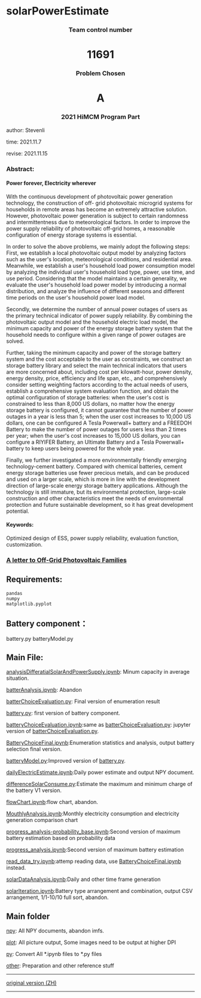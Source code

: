 # solarPowerEstimate


### <center>Team control number</center>

# <center>11691</center>

### <center>Problem Chosen</center>

# <center>A</center>

### <center>2021 HiMCM Program Part</center>

author: Stevenli

time: 2021.11.7

revise: 2021.11.15

### Abstract:
#### Power forever, Electricity wherever
With the continuous development of photovoltaic power generation technology, the construction of off- grid photovoltaic microgrid systems for households in remote areas has become an extremely attractive solution. However, photovoltaic power generation is subject to certain randomness and intermittentness due to meteorological factors. In order to improve the power supply reliability of photovoltaic off-grid homes, a reasonable configuration of energy storage systems is essential.

In order to solve the above problems, we mainly adopt the following steps:
First, we establish a local photovoltaic output model by analyzing factors such as the user's location, meteorological conditions, and residential area. Meanwhile, we establish a user's household load power consumption model by analyzing the individual user's household load type, power, use time, and use period. Considering that the model maintains a certain generality, we evaluate the user's household load power model by introducing a normal distribution, and analyze the influence of different seasons and different time periods on the user's household power load model.

Secondly, we determine the number of annual power outages of users as the primary technical indicator of power supply reliability. By combining the photovoltaic output model and the household electric load model, the minimum capacity and power of the energy storage battery system that the household needs to configure within a given range of power outages are solved.

Further, taking the minimum capacity and power of the storage battery system and the cost acceptable to the user as constraints, we construct an storage battery library and select the main technical indicators that users are more concerned about, including cost per kilowatt-hour, power density, energy density, price, efficiency and life span, etc., and comprehensively consider setting weighting factors according to the actual needs of users, establish a comprehensive system evaluation function, and obtain the optimal configuration of storage batteries: when the user's cost is constrained to less than 8,000 US dollars, no matter how the energy storage battery is configured, it cannot guarantee that the number of power outages in a year is less than 5; when the user cost increases to 10,000 US dollars, one can be configured A Tesla Powerwall+ battery and a FREEDOH Battery to make the number of power outages for users less than 2 times per year; when the user's cost increases to 15,000 US dollars, you can configure a RIYIFER Battery, an Ultimate Battery and a Tesla Powerwall+ battery to keep users being powered for the whole year.

Finally, we further investigated a more environmentally friendly emerging technology-cement battery. Compared with chemical batteries, cement energy storage batteries use fewer precious metals, and can be produced and used on a larger scale, which is more in line with the development direction of large-scale energy storage battery applications. Although the technology is still immature, but its environmental protection, large-scale construction and other characteristics meet the needs of environmental protection and future sustainable development, so it has great development potential.

<h4>Keywords:</h4> Optimized design of ESS, power supply reliability, evaluation function, customization.

### [A letter to Off-Grid Photovoltaic Families](letter.md)

## Requirements:
    pandas
    numpy
    matplotlib.pyplot


## Battery component：
battery.py
batteryModel.py

## Main File:

[analysisDifferatialSolarAndPowerSupply.ipynb](analysisDifferatialSolarAndPowerSupply.ipynb): Minum capacity in average situation.

[batterAnalysis.ipynb](batterAnalysis.ipynb): Abandon

[batterChoiceEvaluation.py](batterChoiceEvaluation.py): Final version of enumeration result

[battery.py](battery.py): first version of battery component.

[batteryChoiceEvaluation.ipynb](batteryChoiceEvaluation.ipynb):same as [batterChoiceEvaluation.py](batterChoiceEvaluation.py): jupyter version of [batterChoiceEvaluation.py](batterChoiceEvaluation.py).

[BatteryChoiceFinal.ipynb](BatteryChoiceFinal.ipynb):Enumeration statistics and analysis, output battery selection final version.

[batteryModel.py](batteryModel.py):Improved version of [battery.py](battery.py).

[dailyElectricEstimate.ipynb](dailyElectricEstimate.ipynb):Daily power estimate and output NPY document.

[differenceSolarConsume.py](differenceSolarConsume.py):Estimate the maximum and minimum charge of the battery V1 version.

[flowChart.ipynb](flowChart.ipynb):flow chart, abandon.

[MouthlyAnalysis.ipynb](MouthlyAnalysis.ipynb):Monthly electricity consumption and electricity generation comparison chart

[progress_analysis-probability_base.ipynb](progress_analysis-probability_base.ipynb):Second version of maximum battery estimation based on probability data

[progress_analysis.ipynb](progress_analysis.ipynb):Second version of maximum battery estimation

[read_data_try.ipynb](read_data_try.ipynb):attemp reading data, use [BatteryChoiceFinal.ipynb](BatteryChoiceFinal.ipynb) instead.

[solarDataAnalysis.ipynb](solarDataAnalysis.ipynb):Daily and other time frame generation

[solarIteration.ipynb](solarIteration.ipynb):Battery type arrangement and combination, output CSV arrangement, 1/1-10/10 full sort, abandon.


## Main folder

[npy](./npy/): All NPY documents, abandon imfs.

[plot](./plot/): All picture output, Some images need to be output at higher DPI

[py](./py/): Convert All *.ipynb files to *.py files

[other](./other/): Preparation and other reference stuff

--------------------------------------------
[original version (ZH)](README_original.md)

--------------------------------------------

